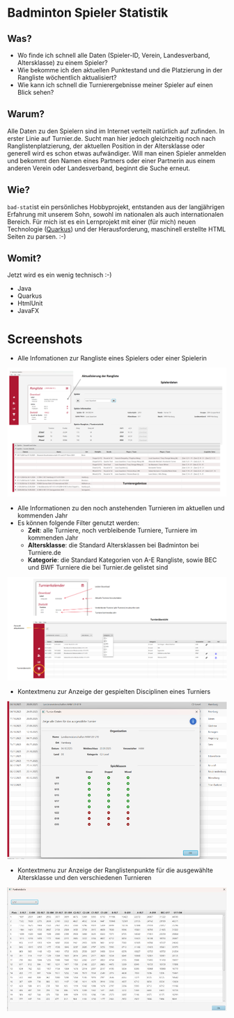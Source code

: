 

# Badminton Spieler Statistik 
## Was?
+ Wo finde ich schnell alle Daten (Spieler-ID, Verein, Landesverband, Altersklasse) zu einem Spieler? 
+ Wie bekomme ich den aktuellen Punktestand und die Platzierung in der Rangliste wöchentlich aktualisiert?
+ Wie kann ich schnell die Turnierergebnisse meiner Spieler auf einen Blick sehen? 

## Warum? 
Alle Daten zu den Spielern sind im Internet verteilt natürlich auf zufinden. In erster Linie auf Turnier.de.  Sucht man hier jedoch gleichzeitig noch nach Ranglistenplatzierung, der aktuellen Position in der Altersklasse oder generell wird es schon etwas aufwändiger. Will man einen Spieler anmelden und bekommt den Namen eines Partners oder einer Partnerin aus einem anderen Verein oder Landesverband, beginnt die Suche erneut. 

## Wie? 
`bad-stat`ist ein persönliches Hobbyprojekt, entstanden aus der langjährigen Erfahrung mit unserem Sohn, sowohl im nationalen als auch internationalen Bereich. Für mich ist es ein Lernprojekt mit einer (für mich) neuen Technologie ([Quarkus](https://quarkus.io/)) und der Herausforderung, maschinell erstellte HTML Seiten zu parsen. :-)

## Womit?
Jetzt wird es ein wenig technisch :-)
+ Java
+ Quarkus
+ HtmlUnit
+ JavaFX

# Screenshots

+ Alle Infomationen zur Rangliste eines Spielers oder einer Spielerin

![Overview](help_img/bad-stat-overview.png)


+ Alle Informationen zu den noch anstehenden Turnieren im aktuellen und kommenden Jahr
+ Es können folgende Filter genutzt werden:
  + **Zeit**: alle Turniere, noch verbleibende Turniere, Turniere im kommenden Jahr
  + **Altersklasse**: die Standard Altersklassen bei Badminton bei Turniere.de
  + **Kategorie**: die Standard Kategorien von A-E Rangliste, sowie BEC und BWF Turniere die bei Turnier.de gelistet sind
  
![Overview](help_img/calendar_tournament.png)

+ Kontextmenu zur Anzeige der gespielten Disciplinen eines Turniers

![Screenshot](help_img/tourCal_disciplines.png)


+ Kontextmenu zur Anzeige der Ranglistenpunkte für die ausgewählte Altersklasse und den verschiedenen Turnieren

![Screenshot](help_img/rankingPoints.jpg)
